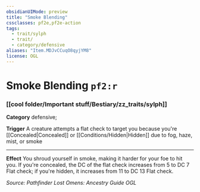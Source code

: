 ```yaml
---
obsidianUIMode: preview
title: "Smoke Blending"
cssclasses: pf2e,pf2e-action
tags:
  - trait/sylph
  - trait/
  - category/defensive
aliases: "Item.MDJvCCuqO8qyjYM8"
license: OGL
---
```

# Smoke Blending `pf2:r`

### [[cool folder/Important stuff/Bestiary/zz_traits/sylph]]

**Category** defensive; 




**Trigger** A creature attempts a flat check to target you because you're [[Concealed|Concealed]] or [[Conditions/Hidden|Hidden]] due to fog, haze, mist, or smoke

* * *

**Effect** You shroud yourself in smoke, making it harder for your foe to hit you. If you're concealed, the DC of the flat check increases from 5 to DC 7 Flat check; if you're hidden, it increases from 11 to DC 13 Flat check.

*Source: Pathfinder Lost Omens: Ancestry Guide*
*OGL*